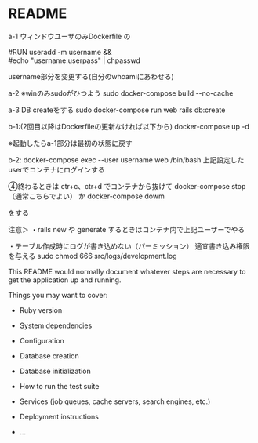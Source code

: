 # README

a-1
ウィンドウユーザのみDockerfile の

#RUN useradd -m username && \
#echo "username:userpass" | chpasswd

username部分を変更する(自分のwhoamiにあわせる)

a-2
※winのみsudoがひつよう
sudo docker-compose build --no-cache

a-3
DB createをする
sudo docker-compose run web rails db:create

b-1:(2回目以降はDockerfileの更新なければ以下から)
docker-compose up -d

※起動したらa-1部分は最初の状態に戻す

b-2:
docker-compose exec --user username web /bin/bash
上記設定したuserでコンテナにログインする

④終わるときは ctr+c、ctr+d でコンテナから抜けて
docker-compose stop （通常こちらでよい）
か
docker-compose dowm

をする

注意＞
・rails new や generate するときはコンテナ内で上記ユーザーでやる

・テーブル作成時にログが書き込めない（パーミッション）
適宜書き込み権限を与える
sudo chmod 666 src/logs/development.log











This README would normally document whatever steps are necessary to get the
application up and running.

Things you may want to cover:

* Ruby version

* System dependencies

* Configuration

* Database creation

* Database initialization

* How to run the test suite

* Services (job queues, cache servers, search engines, etc.)

* Deployment instructions

* ...
